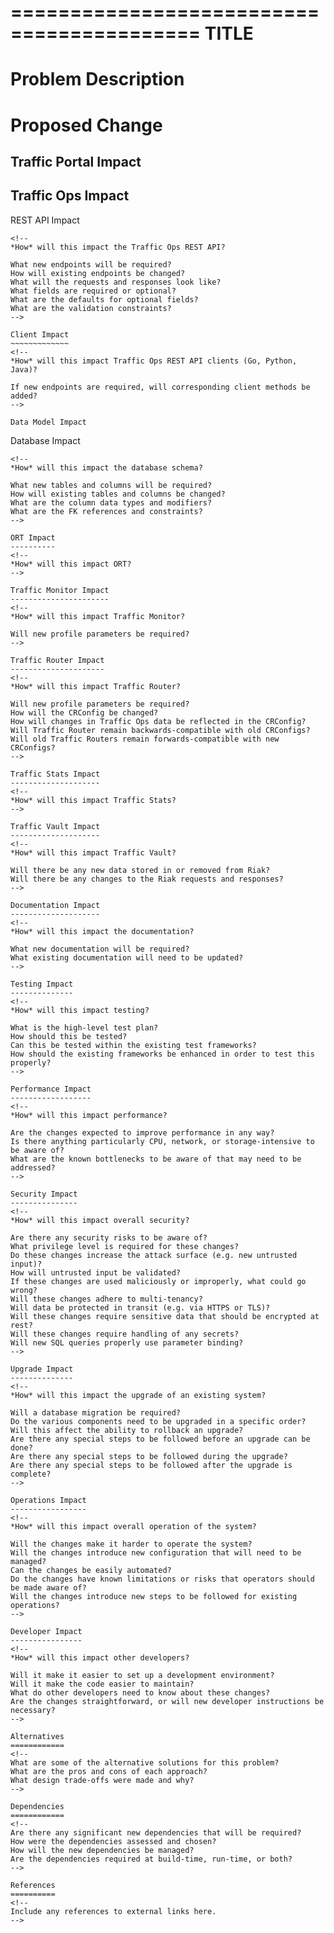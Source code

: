 ==========================================
TITLE <!-- a concise title for the new feature this blueprint will describe -->
==========================================

Problem Description
===================
<!--
*What* is being asked for?
*Why* is this necessary?
*How* will this be used?
-->

Proposed Change
===============
<!--
*How* will this be implemented (at a high level)?
-->

Traffic Portal Impact
---------------------
<!--
*How* will this impact Traffic Portal?
What new UI changes will be required?
Will entirely new pages/views be necessary?
Will a new field be added to an existing form?
How will the user interact with the new UI changes?
-->

Traffic Ops Impact
------------------
<!--
*How* will this impact Traffic Ops (at a high level)?
-->

REST API Impact
~~~~~~~~~~~~~~~
<!--
*How* will this impact the Traffic Ops REST API?

What new endpoints will be required?
How will existing endpoints be changed?
What will the requests and responses look like?
What fields are required or optional?
What are the defaults for optional fields?
What are the validation constraints?
-->

Client Impact
~~~~~~~~~~~~~
<!--
*How* will this impact Traffic Ops REST API clients (Go, Python, Java)?

If new endpoints are required, will corresponding client methods be added?
-->

Data Model Impact
~~~~~~~~~~~~~~~~~
<!--
*How* will this impact the Traffic Ops data model?

What changes to the lib/go-tc structs will be required?
-->

Database Impact
~~~~~~~~~~~~~~~
<!--
*How* will this impact the database schema?

What new tables and columns will be required?
How will existing tables and columns be changed?
What are the column data types and modifiers?
What are the FK references and constraints?
-->

ORT Impact
----------
<!--
*How* will this impact ORT?
-->

Traffic Monitor Impact
----------------------
<!--
*How* will this impact Traffic Monitor?

Will new profile parameters be required?
-->

Traffic Router Impact
---------------------
<!--
*How* will this impact Traffic Router?

Will new profile parameters be required?
How will the CRConfig be changed?
How will changes in Traffic Ops data be reflected in the CRConfig?
Will Traffic Router remain backwards-compatible with old CRConfigs?
Will old Traffic Routers remain forwards-compatible with new CRConfigs?
-->

Traffic Stats Impact
--------------------
<!--
*How* will this impact Traffic Stats?
-->

Traffic Vault Impact
--------------------
<!--
*How* will this impact Traffic Vault?

Will there be any new data stored in or removed from Riak?
Will there be any changes to the Riak requests and responses?
-->

Documentation Impact
--------------------
<!--
*How* will this impact the documentation?

What new documentation will be required?
What existing documentation will need to be updated?
-->

Testing Impact
--------------
<!--
*How* will this impact testing?

What is the high-level test plan?
How should this be tested?
Can this be tested within the existing test frameworks?
How should the existing frameworks be enhanced in order to test this properly?
-->

Performance Impact
------------------
<!--
*How* will this impact performance?

Are the changes expected to improve performance in any way?
Is there anything particularly CPU, network, or storage-intensive to be aware of?
What are the known bottlenecks to be aware of that may need to be addressed?
-->

Security Impact
---------------
<!--
*How* will this impact overall security?

Are there any security risks to be aware of?
What privilege level is required for these changes?
Do these changes increase the attack surface (e.g. new untrusted input)?
How will untrusted input be validated?
If these changes are used maliciously or improperly, what could go wrong?
Will these changes adhere to multi-tenancy?
Will data be protected in transit (e.g. via HTTPS or TLS)?
Will these changes require sensitive data that should be encrypted at rest?
Will these changes require handling of any secrets?
Will new SQL queries properly use parameter binding?
-->

Upgrade Impact
--------------
<!--
*How* will this impact the upgrade of an existing system?

Will a database migration be required?
Do the various components need to be upgraded in a specific order?
Will this affect the ability to rollback an upgrade?
Are there any special steps to be followed before an upgrade can be done?
Are there any special steps to be followed during the upgrade?
Are there any special steps to be followed after the upgrade is complete?
-->

Operations Impact
-----------------
<!--
*How* will this impact overall operation of the system?

Will the changes make it harder to operate the system?
Will the changes introduce new configuration that will need to be managed?
Can the changes be easily automated?
Do the changes have known limitations or risks that operators should be made aware of?
Will the changes introduce new steps to be followed for existing operations?
-->

Developer Impact
----------------
<!--
*How* will this impact other developers?

Will it make it easier to set up a development environment?
Will it make the code easier to maintain?
What do other developers need to know about these changes?
Are the changes straightforward, or will new developer instructions be necessary?
-->

Alternatives
============
<!--
What are some of the alternative solutions for this problem?
What are the pros and cons of each approach?
What design trade-offs were made and why?
-->

Dependencies
============
<!--
Are there any significant new dependencies that will be required?
How were the dependencies assessed and chosen?
How will the new dependencies be managed?
Are the dependencies required at build-time, run-time, or both?
-->

References
==========
<!--
Include any references to external links here.
-->
